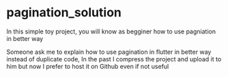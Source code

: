 # pagination_solution

In this simple toy project, you will know as begginer how to use pagniation in better way

Someone ask me to explain how to use pagination in flutter
 in better way instead of duplicate code, In the past I compress the project and
  upload it to him but now I prefer to host it on Github even if not useful